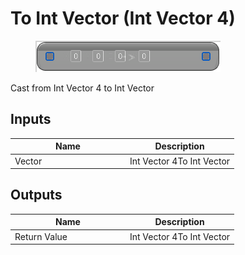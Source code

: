 # To Int Vector (Int Vector 4)

<div align="left" data-full-width="false">

<figure><img src="To_Int_Vector_(Int_Vector_4).png" alt=""><figcaption></figcaption></figure>

</div>

Cast from Int Vector 4 to Int Vector

## Inputs

<table>
<thead><tr><th width="170">Name</th><th>Description</th></tr></thead>
<tbody>
<tr><td>Vector</td><td>Int Vector 4To Int Vector</td></tr>
</tbody>
</table>

## Outputs

<table>
<thead><tr><th width="170">Name</th><th>Description</th></tr></thead>
<tbody>
<tr><td>Return Value</td><td>Int Vector 4To Int Vector</td></tr>
</tbody>
</table>